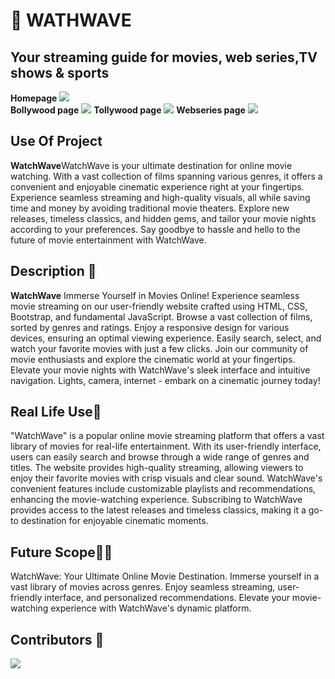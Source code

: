 

# 🎥 WATHWAVE

## Your streaming guide for movies, web series,TV shows & sports
**Homepage**
<img src="./outputs/home-page.png" /><br />
**Bollywood page**
<img src="./outputs/categories.png" />
**Tollywood page**
<img src="./outputs/loginpage.png">
**Webseries page**
<img src="./outputs/cards.jpeg">

## Use Of Project

**WatchWave**WatchWave is your ultimate destination for online movie watching. With a vast collection of films spanning various genres, it offers a convenient and enjoyable cinematic experience right at your fingertips. Experience seamless streaming and high-quality visuals, all while saving time and money by avoiding traditional movie theaters. Explore new releases, timeless classics, and hidden gems, and tailor your movie nights according to your preferences. Say goodbye to hassle and hello to the future of movie entertainment with WatchWave.

## Description 📝


 **WatchWave**
  Immerse Yourself in Movies Online! Experience seamless movie streaming on our user-friendly website crafted using HTML, CSS, Bootstrap, and fundamental JavaScript. Browse a vast collection of films, sorted by genres and ratings. Enjoy a responsive design for various devices, ensuring an optimal viewing experience. Easily search, select, and watch your favorite movies with just a few clicks. Join our community of movie enthusiasts and explore the cinematic world at your fingertips. Elevate your movie nights with WatchWave's sleek interface and intuitive navigation. Lights, camera, internet - embark on a cinematic journey today!

## Real Life Use🎊
"WatchWave" is a popular online movie streaming platform that offers a vast library of movies for real-life entertainment. With its user-friendly interface, users can easily search and browse through a wide range of genres and titles. The website provides high-quality streaming, allowing viewers to enjoy their favorite movies with crisp visuals and clear sound. WatchWave's convenient features include customizable playlists and recommendations, enhancing the movie-watching experience. Subscribing to WatchWave provides access to the latest releases and timeless classics, making it a go-to destination for enjoyable cinematic moments.
## Future Scope🔮✨
WatchWave: Your Ultimate Online Movie Destination. Immerse yourself in a vast library of movies across genres. Enjoy seamless streaming, user-friendly interface, and personalized recommendations. Elevate your movie-watching experience with WatchWave's dynamic platform.

## Contributors 👏

<a href="https://github.com/Abhijeetkokat007/watchwave-icp5-project-2">

 <img src="https://contrib.rocks/image?repo=Abhijeetkokat007/watchwave-icp5-project-2" />
</a>
